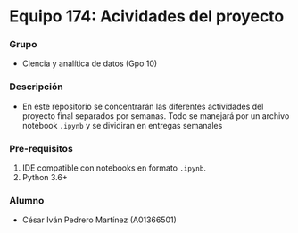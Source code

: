 # Equipo 174: Acividades del proyecto


### Grupo

- Ciencia y analítica de datos (Gpo 10)

### Descripción

- En este repositorio se concentrarán las diferentes actividades del proyecto final separados por semanas. Todo se manejará por un archivo notebook `.ipynb` y se dividiran en entregas semanales

### Pre-requisitos

1. IDE compatible con notebooks en formato `.ipynb`.
2. Python 3.6+

### Alumno

- César Iván Pedrero Martínez (A01366501)
